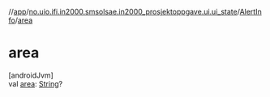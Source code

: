 //[app](../../../index.md)/[no.uio.ifi.in2000.smsolsae.in2000_prosjektoppgave.ui.ui_state](../index.md)/[AlertInfo](index.md)/[area](area.md)

# area

[androidJvm]\
val [area](area.md): [String](https://kotlinlang.org/api/latest/jvm/stdlib/kotlin/-string/index.html)?
